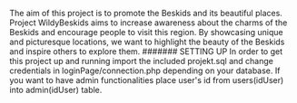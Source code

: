 The aim of this project is to promote the Beskids and its beautiful places.
Project WildyBeskids aims to increase awareness about the charms of the Beskids and encourage people to visit this region. By showcasing unique and picturesque locations, we want to highlight the beauty of the Beskids and inspire others to explore them.
####### SETTING UP
In order to get this project up and running import the included projekt.sql and
change credentials in loginPage/connection.php depending on your database.
If you want to have admin functionalities place user's id from users(idUser) into admin(idUser) table.
